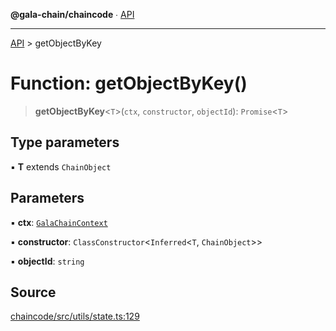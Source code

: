 **@gala-chain/chaincode** ∙ [API](../exports.md)

***

[API](../exports.md) > getObjectByKey

# Function: getObjectByKey()

> **getObjectByKey**\<`T`\>(`ctx`, `constructor`, `objectId`): `Promise`\<`T`\>

## Type parameters

▪ **T** extends `ChainObject`

## Parameters

▪ **ctx**: [`GalaChainContext`](../classes/GalaChainContext.md)

▪ **constructor**: `ClassConstructor`\<`Inferred`\<`T`, `ChainObject`\>\>

▪ **objectId**: `string`

## Source

[chaincode/src/utils/state.ts:129](https://github.com/GalaChain/sdk/blob/bcbbb18/chaincode/src/utils/state.ts#L129)
